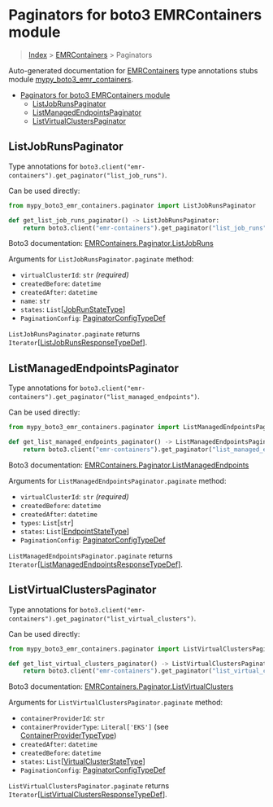 # Paginators for boto3 EMRContainers module

> [Index](..) > [EMRContainers](.) > Paginators

Auto-generated documentation for
[EMRContainers](https://boto3.amazonaws.com/v1/documentation/api/1.17.72/reference/services/emr-containers.html#EMRContainers)
type annotations stubs module
[mypy_boto3_emr_containers](https://pypi.org/project/mypy-boto3-emr-containers/).

- [Paginators for boto3 EMRContainers module](#paginators-for-boto3-emrcontainers-module)
  - [ListJobRunsPaginator](#listjobrunspaginator)
  - [ListManagedEndpointsPaginator](#listmanagedendpointspaginator)
  - [ListVirtualClustersPaginator](#listvirtualclusterspaginator)

## ListJobRunsPaginator

Type annotations for
`boto3.client("emr-containers").get_paginator("list_job_runs")`.

Can be used directly:

```python
from mypy_boto3_emr_containers.paginator import ListJobRunsPaginator

def get_list_job_runs_paginator() -> ListJobRunsPaginator:
    return boto3.client("emr-containers").get_paginator("list_job_runs")
```

Boto3 documentation:
[EMRContainers.Paginator.ListJobRuns](https://boto3.amazonaws.com/v1/documentation/api/1.17.72/reference/services/emr-containers.html#EMRContainers.Paginator.ListJobRuns)

Arguments for `ListJobRunsPaginator.paginate` method:

- `virtualClusterId`: `str` *(required)*
- `createdBefore`: `datetime`
- `createdAfter`: `datetime`
- `name`: `str`
- `states`: `List`\[[JobRunStateType](./literals.md#jobrunstatetype)\]
- `PaginationConfig`:
  [PaginatorConfigTypeDef](./type_defs.md#paginatorconfigtypedef)

`ListJobRunsPaginator.paginate` returns
`Iterator`\[[ListJobRunsResponseTypeDef](./type_defs.md#listjobrunsresponsetypedef)\].

## ListManagedEndpointsPaginator

Type annotations for
`boto3.client("emr-containers").get_paginator("list_managed_endpoints")`.

Can be used directly:

```python
from mypy_boto3_emr_containers.paginator import ListManagedEndpointsPaginator

def get_list_managed_endpoints_paginator() -> ListManagedEndpointsPaginator:
    return boto3.client("emr-containers").get_paginator("list_managed_endpoints")
```

Boto3 documentation:
[EMRContainers.Paginator.ListManagedEndpoints](https://boto3.amazonaws.com/v1/documentation/api/1.17.72/reference/services/emr-containers.html#EMRContainers.Paginator.ListManagedEndpoints)

Arguments for `ListManagedEndpointsPaginator.paginate` method:

- `virtualClusterId`: `str` *(required)*
- `createdBefore`: `datetime`
- `createdAfter`: `datetime`
- `types`: `List`\[`str`\]
- `states`: `List`\[[EndpointStateType](./literals.md#endpointstatetype)\]
- `PaginationConfig`:
  [PaginatorConfigTypeDef](./type_defs.md#paginatorconfigtypedef)

`ListManagedEndpointsPaginator.paginate` returns
`Iterator`\[[ListManagedEndpointsResponseTypeDef](./type_defs.md#listmanagedendpointsresponsetypedef)\].

## ListVirtualClustersPaginator

Type annotations for
`boto3.client("emr-containers").get_paginator("list_virtual_clusters")`.

Can be used directly:

```python
from mypy_boto3_emr_containers.paginator import ListVirtualClustersPaginator

def get_list_virtual_clusters_paginator() -> ListVirtualClustersPaginator:
    return boto3.client("emr-containers").get_paginator("list_virtual_clusters")
```

Boto3 documentation:
[EMRContainers.Paginator.ListVirtualClusters](https://boto3.amazonaws.com/v1/documentation/api/1.17.72/reference/services/emr-containers.html#EMRContainers.Paginator.ListVirtualClusters)

Arguments for `ListVirtualClustersPaginator.paginate` method:

- `containerProviderId`: `str`
- `containerProviderType`: `Literal['EKS']` (see
  [ContainerProviderTypeType](./literals.md#containerprovidertypetype))
- `createdAfter`: `datetime`
- `createdBefore`: `datetime`
- `states`:
  `List`\[[VirtualClusterStateType](./literals.md#virtualclusterstatetype)\]
- `PaginationConfig`:
  [PaginatorConfigTypeDef](./type_defs.md#paginatorconfigtypedef)

`ListVirtualClustersPaginator.paginate` returns
`Iterator`\[[ListVirtualClustersResponseTypeDef](./type_defs.md#listvirtualclustersresponsetypedef)\].
